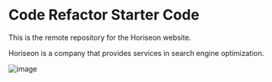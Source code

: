 # Code Refactor Starter Code

This is the remote repository for the Horiseon website. 

Horiseon is a company that provides services in search engine optimization. 

![image](https://user-images.githubusercontent.com/85969343/133907472-9d8935cb-42de-48bc-934f-fba137ca9a5c.png)
